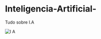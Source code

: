 # Inteligencia-Artificial-
Tudo sobre I.A

![I A](https://github.com/user-attachments/assets/a1f5fc24-0cdf-4aee-9ae9-b89170a48604)
